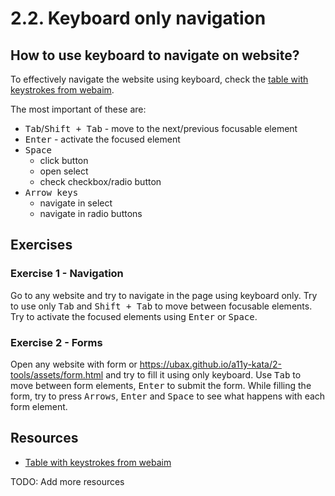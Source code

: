 # 2.2. Keyboard only navigation

## How to use keyboard to navigate on website?

To effectively navigate the website using keyboard, check the [table with keystrokes from webaim](https://webaim.org/techniques/keyboard/#testing).

The most important of these are:

- <kbd>Tab</kbd>/<kbd>Shift + Tab</kbd> - move to the next/previous focusable element
- <kbd>Enter</kbd> - activate the focused element
- <kbd>Space</kbd>
  - click button
  - open select
  - check checkbox/radio button
- <kbd>Arrow keys</kbd>
  - navigate in select
  - navigate in radio buttons

## Exercises

### Exercise 1 - Navigation

Go to any website and try to navigate in the page using keyboard only. Try to use only <kbd>Tab</kbd> and <kbd>Shift + Tab</kbd> to move between focusable elements. Try to activate the focused elements using <kbd>Enter</kbd> or <kbd>Space</kbd>.

### Exercise 2 - Forms

Open any website with form or https://ubax.github.io/a11y-kata/2-tools/assets/form.html and try to fill it using only keyboard. Use <kbd>Tab</kbd> to move between form elements, <kbd>Enter</kbd> to submit the form. While filling the form, try to press <kbd>Arrows</kbd>, <kbd>Enter</kbd> and <kbd>Space</kbd> to see what happens with each form element.

## Resources

- [Table with keystrokes from webaim](https://webaim.org/techniques/keyboard/#testing)

TODO: Add more resources
